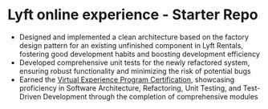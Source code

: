 # Lyft online experience - Starter Repo
*	Designed and implemented a clean architecture based on the factory design pattern for an existing unfinished component in Lyft Rentals, fostering good development habits and boosting development efficiency
*	Developed comprehensive unit tests for the newly refactored system, ensuring robust functionality and minimizing the risk of potential bugs
*	Earned the [Virtual Experience Program Certification](https://forage-uploads-prod.s3.amazonaws.com/completion-certificates/Lyft/xSw9echtixLAoPdsH_Lyft_crXrEQeCXgsp2xHf3_1660245367541_completion_certificate.pdf), showcasing proficiency in Software Architecture, Refactoring, Unit Testing, and Test-Driven Development through the completion of comprehensive modules



